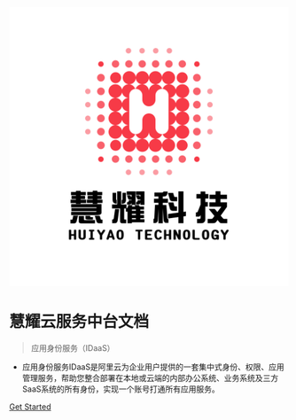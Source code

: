 ![logo](_images/logo.png ':size=256x256')

# 慧耀云服务中台文档

> 应用身份服务（IDaaS）

* 应用身份服务IDaaS是阿里云为企业用户提供的一套集中式身份、权限、应用管理服务，帮助您整合部署在本地或云端的内部办公系统、业务系统及三方SaaS系统的所有身份，实现一个账号打通所有应用服务。

[Get Started](产品简介/什么是IDaaS.md)